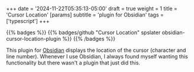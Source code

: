 +++
date = '2024-11-22T05:35:13-05:00'
draft = true
weight = 1
title = 'Cursor Location'
[params]
    subtitle = 'plugin for Obsidian'
tags = ['typescript']
+++

{{% badges %}}
{{% badges/github "Cursor Location" spslater obsidian-cursor-location-plugin %}}
{{% /badges %}}

This plugin for [Obsidian](https://obsidian.md/) displays the location of the
cursor (character and line number). Whenever I use Obsidian, I always found
myself wanting this functionality but there wasn't a plugin that just did this.
